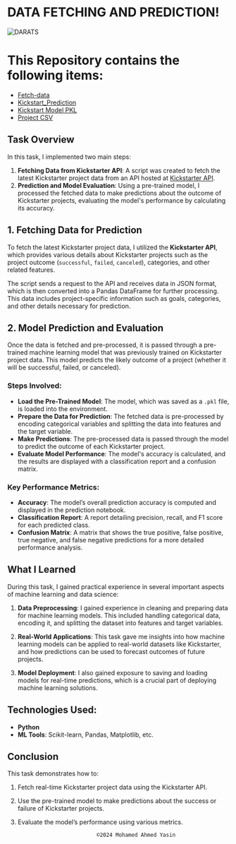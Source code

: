 # DATA FETCHING AND PREDICTION!

![DARATS](https://github.com/user-attachments/assets/2042e540-0b58-4d85-a9f8-5db659944ee8)


# This Repository contains the following items:
- [Fetch-data](https://github.com/fmhirwa/ml-database_design/blob/main/Models/fetch-data.py)
- [Kickstart_Prediction](https://github.com/fmhirwa/ml-database_design/blob/main/Models/kickstart_prediction.ipynb)
- [Kickstart Model PKL](https://github.com/fmhirwa/ml-database_design/blob/main/Models/kickstarter_model.pkl)
- [Project CSV](https://github.com/fmhirwa/ml-database_design/blob/main/Models/kickstarter_projects_for_ml.csv)


## Task Overview

In this task, I implemented two main steps:

1. **Fetching Data from Kickstarter API**: A script was created to fetch the latest Kickstarter project data from an API hosted at [Kickstarter API](https://kickstarter-api.onrender.com).
2. **Prediction and Model Evaluation**: Using a pre-trained model, I processed the fetched data to make predictions about the outcome of Kickstarter projects, evaluating the model's performance by calculating its accuracy.

## 1. Fetching Data for Prediction

To fetch the latest Kickstarter project data, I utilized the **Kickstarter API**, which provides various details about Kickstarter projects such as the project outcome (`successful`, `failed`, `canceled`), categories, and other related features.

The script sends a request to the API and receives data in JSON format, which is then converted into a Pandas DataFrame for further processing. This data includes project-specific information such as goals, categories, and other details necessary for prediction.

## 2. Model Prediction and Evaluation

Once the data is fetched and pre-processed, it is passed through a pre-trained machine learning model that was previously trained on Kickstarter project data. This model predicts the likely outcome of a project (whether it will be successful, failed, or canceled).

### Steps Involved:
- **Load the Pre-Trained Model**: The model, which was saved as a `.pkl` file, is loaded into the environment.
- **Prepare the Data for Prediction**: The fetched data is pre-processed by encoding categorical variables and splitting the data into features and the target variable.
- **Make Predictions**: The pre-processed data is passed through the model to predict the outcome of each Kickstarter project.
- **Evaluate Model Performance**: The model's accuracy is calculated, and the results are displayed with a classification report and a confusion matrix.

### Key Performance Metrics:
- **Accuracy**: The model’s overall prediction accuracy is computed and displayed in the prediction notebook.
- **Classification Report**: A report detailing precision, recall, and F1 score for each predicted class.
- **Confusion Matrix**: A matrix that shows the true positive, false positive, true negative, and false negative predictions for a more detailed performance analysis.

## What I Learned

During this task, I gained practical experience in several important aspects of machine learning and data science:
   
1. **Data Preprocessing**: I gained experience in cleaning and preparing data for machine learning models. This included handling categorical data, encoding it, and splitting the dataset into features and target variables.

2. **Real-World Applications**: This task gave me insights into how machine learning models can be applied to real-world datasets like Kickstarter, and how predictions can be used to forecast outcomes of future projects.

3. **Model Deployment**: I also gained exposure to saving and loading models for real-time predictions, which is a crucial part of deploying machine learning solutions.

## Technologies Used:
- **Python**
- **ML Tools**: Scikit-learn, Pandas, Matplotlib, etc.

## Conclusion

This task demonstrates how to:
1. Fetch real-time Kickstarter project data using the Kickstarter API.
2. Use the pre-trained model to make predictions about the success or failure of Kickstarter projects.
3. Evaluate the model’s performance using various metrics.

                                ©2024 Mohamed Ahmed Yasin
